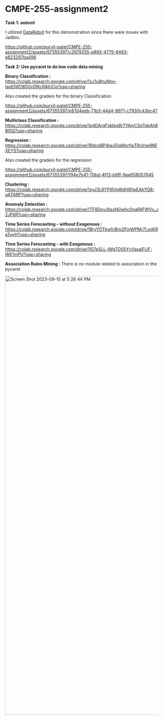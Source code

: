 # CMPE-255-assignment2

**Task 1: automl**

I utilized [DataRobot](https://app.datarobot.com/usecases/list) for this demonstration since there were issues with Jadbio.


https://github.com/purvil-patel/CMPE-255-assignment2/assets/67355397/c2979255-e893-4775-9483-e623297ba496









**Task 2: Use pycaret to do low code data mining**

**Binary Classification :** https://colab.research.google.com/drive/1zJ1u8huNho-IaoEIWD8DGr0fKcRAlUCp?usp=sharing
​

Also created the gradeio for the binary Classification


https://github.com/purvil-patel/CMPE-255-assignment2/assets/67355397/e87d4eeb-71b3-44d4-8971-c7930c43bc47




**Multiclass Classification :** https://colab.research.google.com/drive/1p4DArgFskteq8r7YAjyCSpTekAh8BlSQ?usp=sharing

**Regression :** https://colab.research.google.com/drive/1RdcqBP4lwJ5jqMxrfwTRcIriw9NFXEYS?usp=sharing


Also created the gradeio for the regression


https://github.com/purvil-patel/CMPE-255-assignment2/assets/67355397/f94e7b41-70bd-4f13-b6ff-9ee658057645




**Clustering :** https://colab.research.google.com/drive/1syJ3L6YPi6Vg8IdH6fwEAkYQ8-qATARP?usp=sharing

**Anomaly Detection :** https://colab.research.google.com/drive/1TF8DxvJ6sxNGwhc0naRIlFWVv_J2JF6R?usp=sharing

**Time Series Forecasting - without Exogenous :** https://colab.research.google.com/drive/1BryYDTkwfcBro2PzjWPMr7LsnKRaTuyH?usp=sharing

**Time Series Forecasting - with Exogenous :** https://colab.research.google.com/drive/1IS7eSLL-jWgTD05YyVssaIFUF-WK1mPU?usp=sharing

**Association Rules Mining :** There is no module related to association in the pycaret

<img width="1434" alt="Screen Shot 2023-09-10 at 5 26 44 PM" src="https://github.com/purvil-patel/CMPE-255-assignment2/assets/67355397/0669b6a6-fa79-4335-97cf-1672d8b535e3">




